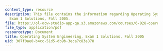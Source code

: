 ```yaml
---
content_type: resource
description: This file contains the information regarding Operating System Engineering,
  Exam 1 Solutions, Fall 2005.
file: https://ol-ocw-studio-app-qa.s3.amazonaws.com/courses/6-828-operating-system-engineering-fall-2012/307f0ae0b4cc51d5db9b3eca7c83e878_MIT6_828F12_q05_1_sol.pdf
file_type: application/pdf
resourcetype: Document
title: Operating System Engineering, Exam 1 Solutions, Fall 2005
uid: 307f0ae0-b4cc-51d5-db9b-3eca7c83e878
---
```

